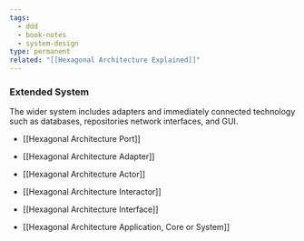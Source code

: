 ```yaml
---
tags:
  - ddd
  - book-notes
  - system-design
type: permanent
related: "[[Hexagonal Architecture Explained]]"
---
```


### Extended System
The wider system includes adapters and immediately connected technology such as databases, repositories network interfaces, and GUI.


- [[Hexagonal Architecture Port]]

- [[Hexagonal Architecture Adapter]]

- [[Hexagonal Architecture Actor]]

- [[Hexagonal Architecture Interactor]]

- [[Hexagonal Architecture Interface]]

- [[Hexagonal Architecture Application, Core or System]]
